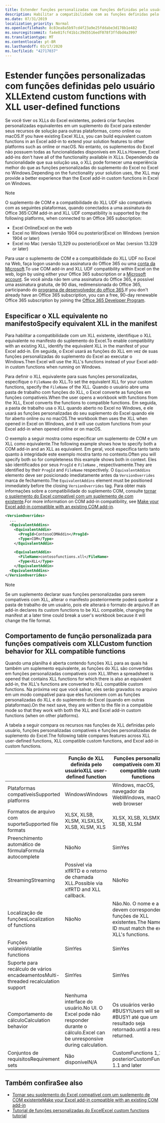 ```yaml
---
title: Estender funções personalizadas com funções definidas pelo usuário XLL
description: Habilitar a compatibilidade com as funções definidas pelo usuário do Excel XLL que possuem funcionalidade equivalente às suas funções personalizadas
ms.date: 07/31/2019
localization_priority: Normal
ms.openlocfilehash: 8c83ea8a5b97cd4f23a9e25fddabe3d178b1e482
ms.sourcegitcommit: fa4e81fcf41b1c39d5516edf078f3ffdbd4a3997
ms.translationtype: MT
ms.contentlocale: pt-BR
ms.lasthandoff: 03/17/2020
ms.locfileid: "42717037"
---
```

# <a name="extend-custom-functions-with-xll-user-defined-functions"></a><span data-ttu-id="32cdd-103">Estender funções personalizadas com funções definidas pelo usuário XLL</span><span class="sxs-lookup"><span data-stu-id="32cdd-103">Extend custom functions with XLL user-defined functions</span></span>

<span data-ttu-id="32cdd-104">Se você tiver os XLLs do Excel existentes, poderá criar funções personalizadas equivalentes em um suplemento do Excel para estender seus recursos de solução para outras plataformas, como online ou macOS.</span><span class="sxs-lookup"><span data-stu-id="32cdd-104">If you have existing Excel XLLs, you can build equivalent custom functions in an Excel add-in to extend your solution features to other platforms such as online or macOS.</span></span> <span data-ttu-id="32cdd-105">No entanto, os suplementos do Excel não possuem todas as funcionalidades disponíveis em XLLs.</span><span class="sxs-lookup"><span data-stu-id="32cdd-105">However, Excel add-ins don't have all of the functionality available in XLLs.</span></span> <span data-ttu-id="32cdd-106">Dependendo da funcionalidade que sua solução usa, o XLL pode fornecer uma experiência melhor do que as funções personalizadas do suplemento do Excel no Excel no Windows.</span><span class="sxs-lookup"><span data-stu-id="32cdd-106">Depending on the functionality your solution uses, the XLL may provide a better experience than the Excel add-in custom functions in Excel on Windows.</span></span>

> [!NOTE]
> <span data-ttu-id="32cdd-107">O suplemento de COM e a compatibilidade do XLL UDF são compatíveis com as seguintes plataformas, quando conectados a uma assinatura do Office 365:</span><span class="sxs-lookup"><span data-stu-id="32cdd-107">COM add-in and XLL UDF compatibility is supported by the following platforms, when connected to an Office 365 subscription:</span></span>
> - <span data-ttu-id="32cdd-108">Excel Online</span><span class="sxs-lookup"><span data-stu-id="32cdd-108">Excel on the web</span></span>
> - <span data-ttu-id="32cdd-109">Excel no Windows (versão 1904 ou posterior)</span><span class="sxs-lookup"><span data-stu-id="32cdd-109">Excel on Windows (version 1904 or later)</span></span>
> - <span data-ttu-id="32cdd-110">Excel no Mac (versão 13,329 ou posterior)</span><span class="sxs-lookup"><span data-stu-id="32cdd-110">Excel on Mac (version 13.329 or later)</span></span>
> 
> <span data-ttu-id="32cdd-111">Para usar o suplemento de COM e a compatibilidade do XLL UDF no Excel na Web, faça logon usando sua assinatura do Office 365 ou uma [conta da Microsoft](https://account.microsoft.com/account).</span><span class="sxs-lookup"><span data-stu-id="32cdd-111">To use COM add-in and XLL UDF compatibility within Excel on the web, login by using either your Office 365 subscription or a [Microsoft account](https://account.microsoft.com/account).</span></span> <span data-ttu-id="32cdd-112">Se você ainda não tem uma assinatura do Office 365, é possível uma assinatura gratuita, de 90 dias, redimensionada do Office 365, participando do [programa de desenvolvedor do office 365](https://developer.microsoft.com/office/dev-program).</span><span class="sxs-lookup"><span data-stu-id="32cdd-112">If you don't already have an Office 365 subscription, you can a free, 90-day renewable Office 365 subscription by joining the [Office 365 Developer Program](https://developer.microsoft.com/office/dev-program).</span></span>

## <a name="specify-equivalent-xll-in-the-manifest"></a><span data-ttu-id="32cdd-113">Especificar o XLL equivalente no manifesto</span><span class="sxs-lookup"><span data-stu-id="32cdd-113">Specify equivalent XLL in the manifest</span></span>

<span data-ttu-id="32cdd-114">Para habilitar a compatibilidade com um XLL existente, identifique o XLL equivalente no manifesto do suplemento do Excel.</span><span class="sxs-lookup"><span data-stu-id="32cdd-114">To enable compatibility with an existing XLL, identify the equivalent XLL in the manifest of your Excel add-in.</span></span> <span data-ttu-id="32cdd-115">Em seguida, o Excel usará as funções do XLL em vez de suas funções personalizadas do suplemento do Excel ao executar o Windows.</span><span class="sxs-lookup"><span data-stu-id="32cdd-115">Then Excel will use the XLL's functions instead of your Excel add-in custom functions when running on Windows.</span></span>

<span data-ttu-id="32cdd-116">Para definir o XLL equivalente para suas funções personalizadas, especifique o `FileName` do XLL.</span><span class="sxs-lookup"><span data-stu-id="32cdd-116">To set the equivalent XLL for your custom functions, specify the `FileName` of the XLL.</span></span> <span data-ttu-id="32cdd-117">Quando o usuário abre uma pasta de trabalho com funções do XLL, o Excel converte as funções em funções compatíveis.</span><span class="sxs-lookup"><span data-stu-id="32cdd-117">When the user opens a workbook with functions from the XLL, Excel converts the functions to compatible functions.</span></span> <span data-ttu-id="32cdd-118">Em seguida, a pasta de trabalho usa o XLL quando aberto no Excel no Windows, e ele usará as funções personalizadas do seu suplemento do Excel quando ele for aberto online ou no macOS.</span><span class="sxs-lookup"><span data-stu-id="32cdd-118">The workbook then uses the XLL when opened in Excel on Windows, and it will use custom functions from your Excel add-in when opened online or on macOS.</span></span>

<span data-ttu-id="32cdd-119">O exemplo a seguir mostra como especificar um suplemento de COM e um XLL como equivalente.</span><span class="sxs-lookup"><span data-stu-id="32cdd-119">The following example shows how to specify both a COM add-in and an XLL as equivalent.</span></span> <span data-ttu-id="32cdd-120">Em geral, você especifica tanto tanto quanto à integridade este exemplo mostra tanto no contexto.</span><span class="sxs-lookup"><span data-stu-id="32cdd-120">Often you will specify both so for completeness this example shows both in context.</span></span> <span data-ttu-id="32cdd-121">Eles são identificados por seus `ProgId` e `FileName` , respectivamente.</span><span class="sxs-lookup"><span data-stu-id="32cdd-121">They are identified by their `ProgId` and `FileName` respectively.</span></span> <span data-ttu-id="32cdd-122">O `EquivalentAddins` elemento deve ser posicionado imediatamente antes da `VersionOverrides` marca de fechamento.</span><span class="sxs-lookup"><span data-stu-id="32cdd-122">The `EquivalentAddins` element must be positioned immediately before the closing `VersionOverrides` tag.</span></span> <span data-ttu-id="32cdd-123">Para obter mais informações sobre a compatibilidade do suplemento COM, consulte [tornar o suplemento do Excel compatível com um suplemento de com existente](../develop/make-office-add-in-compatible-with-existing-com-add-in.md).</span><span class="sxs-lookup"><span data-stu-id="32cdd-123">For more information on COM add-in compatibility, see [Make your Excel add-in compatible with an existing COM add-in](../develop/make-office-add-in-compatible-with-existing-com-add-in.md).</span></span>

```xml
<VersionOverrides>
  ...
  <EquivalentAddins>
    <EquivalentAddin>
      <ProgId>ContosoCOMAddin</ProgId>
      <Type>COM</Type>
    </EquivalentAddin>

    <EquivalentAddin>
      <FileName>contosofunctions.xll</FileName>
      <Type>XLL</Type>
    </EquivalentAddin>
  <EquivalentAddins>
</VersionOverrides>
```

> [!NOTE]
> <span data-ttu-id="32cdd-124">Se um suplemento declarar suas funções personalizadas para serem compatíveis com XLL, alterar o manifesto posteriormente poderá quebrar a pasta de trabalho de um usuário, pois ele alterará o formato de arquivo.</span><span class="sxs-lookup"><span data-stu-id="32cdd-124">If an add-in declares its custom functions to be XLL compatible, changing the manifest at a later time could break a user's workbook because it will change the file format.</span></span>

## <a name="custom-function-behavior-for-xll-compatible-functions"></a><span data-ttu-id="32cdd-125">Comportamento de função personalizada para funções compatíveis com XLL</span><span class="sxs-lookup"><span data-stu-id="32cdd-125">Custom function behavior for XLL compatible functions</span></span>

<span data-ttu-id="32cdd-126">Quando uma planilha é aberta contendo funções XLL para as quais há também um suplemento equivalente, as funções do XLL são convertidas em funções personalizadas compatíveis com XLL.</span><span class="sxs-lookup"><span data-stu-id="32cdd-126">When a spreadsheet is opened that contains XLL functions for which there is also an equivalent add-in, the XLL's functions are converted to XLL compatible custom functions.</span></span> <span data-ttu-id="32cdd-127">Na próxima vez que você salvar, eles serão gravados no arquivo em um modo compatível para que eles funcionem com as funções personalizadas do XLL e do suplemento do Excel (quando em outras plataformas).</span><span class="sxs-lookup"><span data-stu-id="32cdd-127">On the next save, they are written to the file in a compatible mode so that they work with both the XLL and Excel add-in custom functions (when on other platforms).</span></span>

<span data-ttu-id="32cdd-128">A tabela a seguir compara os recursos nas funções de XLL definidas pelo usuário, funções personalizadas compatíveis e funções personalizadas de suplemento do Excel.</span><span class="sxs-lookup"><span data-stu-id="32cdd-128">The following table compares features across XLL user-defined functions, XLL compatible custom functions, and Excel add-in custom functions.</span></span>

|         |<span data-ttu-id="32cdd-129">Função de XLL definida pelo usuário</span><span class="sxs-lookup"><span data-stu-id="32cdd-129">XLL user-defined function</span></span> |<span data-ttu-id="32cdd-130">Funções personalizadas compatíveis com XLL</span><span class="sxs-lookup"><span data-stu-id="32cdd-130">XLL compatible custom functions</span></span> |<span data-ttu-id="32cdd-131">Função personalizada de suplemento do Excel</span><span class="sxs-lookup"><span data-stu-id="32cdd-131">Excel add-in custom function</span></span> |
|---------|---------|---------|---------|
| <span data-ttu-id="32cdd-132">Plataformas compatíveis</span><span class="sxs-lookup"><span data-stu-id="32cdd-132">Supported platforms</span></span> | <span data-ttu-id="32cdd-133">Windows</span><span class="sxs-lookup"><span data-stu-id="32cdd-133">Windows</span></span> | <span data-ttu-id="32cdd-134">Windows, macOS, navegador da Web</span><span class="sxs-lookup"><span data-stu-id="32cdd-134">Windows, macOS, web browser</span></span> | <span data-ttu-id="32cdd-135">Windows, macOS, navegador da Web</span><span class="sxs-lookup"><span data-stu-id="32cdd-135">Windows, macOS, web browser</span></span> |
| <span data-ttu-id="32cdd-136">Formatos de arquivo com suporte</span><span class="sxs-lookup"><span data-stu-id="32cdd-136">Supported file formats</span></span> | <span data-ttu-id="32cdd-137">XLSX, XLSB, XLSM, XLS</span><span class="sxs-lookup"><span data-stu-id="32cdd-137">XLSX, XLSB, XLSM, XLS</span></span> | <span data-ttu-id="32cdd-138">XLSX, XLSB, XLSM</span><span class="sxs-lookup"><span data-stu-id="32cdd-138">XLSX, XLSB, XLSM</span></span> | <span data-ttu-id="32cdd-139">XLSX, XLSB, XLSM</span><span class="sxs-lookup"><span data-stu-id="32cdd-139">XLSX, XLSB, XLSM</span></span> |
| <span data-ttu-id="32cdd-140">Preenchimento automático de fórmula</span><span class="sxs-lookup"><span data-stu-id="32cdd-140">Formula autocomplete</span></span> | <span data-ttu-id="32cdd-141">Não</span><span class="sxs-lookup"><span data-stu-id="32cdd-141">No</span></span> | <span data-ttu-id="32cdd-142">Sim</span><span class="sxs-lookup"><span data-stu-id="32cdd-142">Yes</span></span> | <span data-ttu-id="32cdd-143">Sim</span><span class="sxs-lookup"><span data-stu-id="32cdd-143">Yes</span></span> |
| <span data-ttu-id="32cdd-144">Streaming</span><span class="sxs-lookup"><span data-stu-id="32cdd-144">Streaming</span></span> | <span data-ttu-id="32cdd-145">Possível via xlfRTD e o retorno de chamada XLL.</span><span class="sxs-lookup"><span data-stu-id="32cdd-145">Possible via xlfRTD and XLL callback.</span></span> | <span data-ttu-id="32cdd-146">Não</span><span class="sxs-lookup"><span data-stu-id="32cdd-146">No</span></span> | <span data-ttu-id="32cdd-147">Sim</span><span class="sxs-lookup"><span data-stu-id="32cdd-147">Yes</span></span> |
| <span data-ttu-id="32cdd-148">Localização de funções</span><span class="sxs-lookup"><span data-stu-id="32cdd-148">Localization of functions</span></span> | <span data-ttu-id="32cdd-149">Não</span><span class="sxs-lookup"><span data-stu-id="32cdd-149">No</span></span> | <span data-ttu-id="32cdd-150">Não.</span><span class="sxs-lookup"><span data-stu-id="32cdd-150">No.</span></span> <span data-ttu-id="32cdd-151">O nome e a ID devem corresponder às funções de XLL existentes.</span><span class="sxs-lookup"><span data-stu-id="32cdd-151">The Name and ID must match the existing XLL's functions.</span></span> | <span data-ttu-id="32cdd-152">Sim</span><span class="sxs-lookup"><span data-stu-id="32cdd-152">Yes</span></span> |
| <span data-ttu-id="32cdd-153">Funções voláteis</span><span class="sxs-lookup"><span data-stu-id="32cdd-153">Volatile functions</span></span> | <span data-ttu-id="32cdd-154">Sim</span><span class="sxs-lookup"><span data-stu-id="32cdd-154">Yes</span></span> | <span data-ttu-id="32cdd-155">Sim</span><span class="sxs-lookup"><span data-stu-id="32cdd-155">Yes</span></span> | <span data-ttu-id="32cdd-156">Sim</span><span class="sxs-lookup"><span data-stu-id="32cdd-156">Yes</span></span> |
| <span data-ttu-id="32cdd-157">Suporte para recálculo de vários encadeamentos</span><span class="sxs-lookup"><span data-stu-id="32cdd-157">Multi-threaded recalculation support</span></span> | <span data-ttu-id="32cdd-158">Sim</span><span class="sxs-lookup"><span data-stu-id="32cdd-158">Yes</span></span> | <span data-ttu-id="32cdd-159">Sim</span><span class="sxs-lookup"><span data-stu-id="32cdd-159">Yes</span></span> | <span data-ttu-id="32cdd-160">Sim</span><span class="sxs-lookup"><span data-stu-id="32cdd-160">Yes</span></span> |
| <span data-ttu-id="32cdd-161">Comportamento de cálculo</span><span class="sxs-lookup"><span data-stu-id="32cdd-161">Calculation behavior</span></span> | <span data-ttu-id="32cdd-162">Nenhuma interface do usuário.</span><span class="sxs-lookup"><span data-stu-id="32cdd-162">No UI.</span></span> <span data-ttu-id="32cdd-163">O Excel pode não responder durante o cálculo.</span><span class="sxs-lookup"><span data-stu-id="32cdd-163">Excel can be unresponsive during calculation.</span></span> | <span data-ttu-id="32cdd-164">Os usuários verão #BUSY!</span><span class="sxs-lookup"><span data-stu-id="32cdd-164">Users will see #BUSY!</span></span> <span data-ttu-id="32cdd-165">até que um resultado seja retornado.</span><span class="sxs-lookup"><span data-stu-id="32cdd-165">until a result is returned.</span></span> | <span data-ttu-id="32cdd-166">Os usuários verão #BUSY!</span><span class="sxs-lookup"><span data-stu-id="32cdd-166">Users will see #BUSY!</span></span> <span data-ttu-id="32cdd-167">até que um resultado seja retornado.</span><span class="sxs-lookup"><span data-stu-id="32cdd-167">until a result is returned.</span></span> |
| <span data-ttu-id="32cdd-168">Conjuntos de requisitos</span><span class="sxs-lookup"><span data-stu-id="32cdd-168">Requirement sets</span></span> | <span data-ttu-id="32cdd-169">Não disponível</span><span class="sxs-lookup"><span data-stu-id="32cdd-169">N/A</span></span> | <span data-ttu-id="32cdd-170">CustomFunctions 1,1 e posterior</span><span class="sxs-lookup"><span data-stu-id="32cdd-170">CustomFunctions 1.1 and later</span></span> | <span data-ttu-id="32cdd-171">CustomFunctions 1,1 e posterior</span><span class="sxs-lookup"><span data-stu-id="32cdd-171">CustomFunctions 1.1 and later</span></span> |

## <a name="see-also"></a><span data-ttu-id="32cdd-172">Também confira</span><span class="sxs-lookup"><span data-stu-id="32cdd-172">See also</span></span>

- [<span data-ttu-id="32cdd-173">Tornar seu suplemento do Excel compatível com um suplemento de COM existente</span><span class="sxs-lookup"><span data-stu-id="32cdd-173">Make your Excel add-in compatible with an existing COM add-in</span></span>](../develop/make-office-add-in-compatible-with-existing-com-add-in.md)
- [<span data-ttu-id="32cdd-174">Tutorial de funções personalizadas do Excel</span><span class="sxs-lookup"><span data-stu-id="32cdd-174">Excel custom functions tutorial</span></span>](../tutorials/excel-tutorial-create-custom-functions.md)
